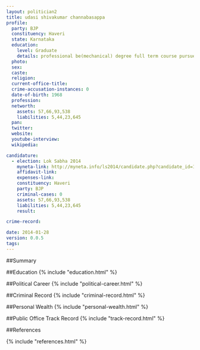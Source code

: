 ```yaml
---
layout: politician2
title: udasi shivakumar channabasappa
profile: 
  party: BJP
  constituency: Haveri
  state: Karnataka
  education: 
    level: Graduate
    details: professional be(mechanical) degree full term course pursued between 1984 and 1990  from bangalore institute of technology  bangalore university. degree not completed
  photo: 
  sex: 
  caste: 
  religion: 
  current-office-title: 
  crime-accusation-instances: 0
  date-of-birth: 1968
  profession: 
  networth: 
    assets: 57,66,93,538
    liabilities: 5,44,23,645
  pan: 
  twitter: 
  website: 
  youtube-interview: 
  wikipedia: 

candidature: 
  - election: Lok Sabha 2014
    myneta-link: http://myneta.info/ls2014/candidate.php?candidate_id=1070
    affidavit-link: 
    expenses-link: 
    constituency: Haveri 
    party: BJP
    criminal-cases: 0
    assets: 57,66,93,538
    liabilities: 5,44,23,645
    result:  

crime-record: 

date: 2014-01-28
version: 0.0.5
tags: 
---
```

##Summary


##Education
{% include "education.html" %}


##Political Career
{% include "political-career.html" %}


##Criminal Record
{% include "criminal-record.html" %}


##Personal Wealth
{% include "personal-wealth.html" %}


##Public Office Track Record
{% include "track-record.html" %}


##References


{% include "references.html" %}